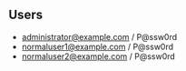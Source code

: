 ## Users ##
- administrator@example.com / P@ssw0rd
- normaluser1@example.com / P@ssw0rd
- normaluser2@example.com / P@ssw0rd